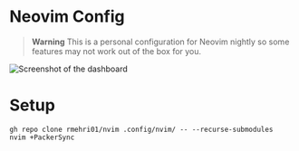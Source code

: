 # Neovim Config

> **Warning** 
> This is a personal configuration for Neovim nightly so some features may not work out of the box for you.


![Screenshot of the dashboard](https://user-images.githubusercontent.com/52933714/172496303-c4898dac-c2c1-4f79-9870-83b0237fd087.png)


# Setup

```
gh repo clone rmehri01/nvim .config/nvim/ -- --recurse-submodules
nvim +PackerSync
```
